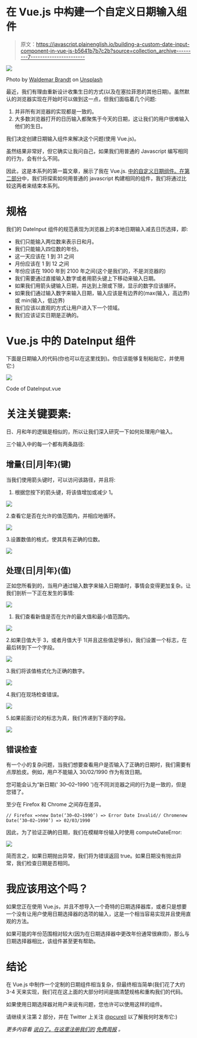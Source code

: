 # 在 Vue.js 中构建一个自定义日期输入组件

> 原文：<https://javascript.plainenglish.io/building-a-custom-date-input-component-in-vue-js-b5641b7b7c2b?source=collection_archive---------7----------------------->

![](img/f676f91a8020454c2394ff25e0b38cdc.png)

Photo by [Waldemar Brandt](https://unsplash.com/@waldemarbrandt67w?utm_source=medium&utm_medium=referral) on [Unsplash](https://unsplash.com?utm_source=medium&utm_medium=referral)

最近，我们有理由重新设计收集生日的方式(以及在塞拉菲恩的其他日期)。虽然默认的浏览器实现在开始时可以做到这一点，但我们面临着几个问题:

1.  并非所有浏览器的实现都是一致的。
2.  大多数浏览器打开的日历输入都聚焦于今天的日期，这让我们的用户很难输入他们的生日。

我们决定创建日期输入组件来解决这个问题(使用 Vue.js)。

虽然结果非常好，但它确实让我问自己，如果我们用普通的 Javascript 编写相同的行为，会有什么不同。

因此，这是本系列的第一篇文章，展示了我在 Vue.js. [中的自定义日期组件。在第二部分](https://pablo-curell-mompo.medium.com/bulding-a-custom-date-component-using-vanilla-javascript-4cb6e8f547a)中，我们将探索如何用普通的 javascript 构建相同的组件，我们将通过比较这两者来结束本系列。

# 规格

我们的 DateInput 组件的规范表现为浏览器上的本地日期输入减去日历选择，即:

*   我们只能输入两位数来表示日和月。
*   我们只能输入四位数的年份。
*   这一天应该在 1 到 31 之间
*   月份应该在 1 到 12 之间
*   年份应该在 1900 年到 2100 年之间(这个是我们的，不是浏览器的)
*   我们需要通过直接输入数字或者用箭头键上下移动来输入日期。
*   如果我们用箭头键输入日期，并达到上限或下限，显示的数字应该循环。
*   如果我们通过输入数字来输入日期，输入应该是有边界的(max(输入，高边界)或 min(输入，低边界)
*   我们应该以直观的方式让用户进入下一个领域。
*   我们应该证实日期是正确的。

# Vue.js 中的 DateInput 组件

下面是日期输入的代码(你也可以在这里找到)。你应该能够复制粘贴它，并使用它:)

![](img/85ad91660d27208cb715e1bc70a8b5b9.png)

Code of DateInput.vue

# 关注关键要素:

日、月和年的逻辑是相似的，所以让我们深入研究一下如何处理用户输入。

三个输入中的每一个都有两条路径:

## 增量{日|月|年}(键)

当我们使用箭头键时，可以访问该路径，并且将:

1.  根据您按下的箭头键，将该值增加或减少 1。

![](img/7922b9162fa8fdd4cea0674d0aeaa416.png)

2.查看它是否在允许的值范围内，并相应地循环。

![](img/0fd824b40cd60d2ef8cc03e2751687da.png)

3.设置数值的格式，使其具有正确的位数。

![](img/3ca351da00517421a08e29c978d6e333.png)

## 处理{日|月|年}(值)

正如您所看到的，当用户通过输入数字来输入日期值时，事情会变得更加复杂。让我们剖析一下正在发生的事情:

![](img/64fc2c98fca4fca573f14798c6a7ab6b.png)

1.  我们查看新值是否在允许的最大值和最小值范围内。

![](img/f00bea0f4a299ac6c13fc80f0e38b832.png)

2.如果日值大于 3，或者月值大于 1(并且这些值足够长)，我们设置一个标志，在最后转到下一个字段。

![](img/04b57532f47b290ad543b3bed9b6d6e4.png)

3.我们将该值格式化为正确的数字。

![](img/3ca351da00517421a08e29c978d6e333.png)

4.我们在现场检查错误。

![](img/3bcba469cc9106bb1bc8890ab64a56c2.png)

5.如果前面讨论的标志为真，我们传递到下面的字段。

![](img/59ba6fa508b3f6a51ac0e92dc44fa199.png)

## 错误检查

有一个小的复杂问题，当我们想要查看用户是否输入了正确的日期时，我们需要有点厚脸皮。例如，用户不能输入 30/02/1990 作为有效日期。

您可能会认为“新日期(' 30–02–1990 ')在不同浏览器之间的行为是一致的，但是您错了。

至少在 Firefox 和 Chrome 之间存在差异。

```
// Firefox =>new Date(‘30–02–1990’) => Error Date Invalid// Chromenew Date(‘30–02–1990’) => 02/03/1990
```

因此，为了验证正确的日期，我们在模糊年份输入时使用 computeDateError:

![](img/9e96ce5a9bf4b404f2a5a4fb1bc9f02a.png)

简而言之，如果日期抛出异常，我们将为错误返回 true。如果日期没有抛出异常，我们检查日期是否相同。

# 我应该用这个吗？

如果您正在使用 Vue.js，并且不想导入一个奇特的日期选择器库，或者只是想要一个没有让用户使用日期选择器的选项的输入，这是一个相当容易实现并且使用直观的方法。

如果可能的年份范围相对较大(因为在日期选择器中更改年份通常很麻烦)，那么与日期选择器相比，该组件甚至更有帮助。

# 结论

在 Vue.js 中制作一个定制的日期组件相当复杂，但最终相当简单(我们花了大约 3-4 天来实现，我们花在这上面的大部分时间是搞清楚规格和重构我们的代码。

如果使用日期选择器对用户来说有问题，您也许可以使用这样的组件。

请继续关注第 2 部分，并在 Twitter 上关注 [@pcurell](https://twitter.com/PCurell) 以了解我何时发布它:)

*更多内容看* [*说白了。在这里注册我们的*](http://plainenglish.io/) [*免费周报*](http://newsletter.plainenglish.io/) *。*